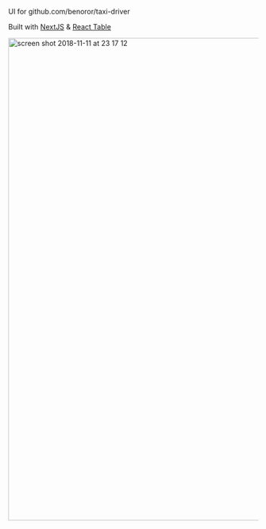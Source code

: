 UI for github.com/benoror/taxi-driver

Built with [NextJS](https://nextjs.org) & [React Table](https://react-table.js.org/#/story/readme)

<img width="972" alt="screen shot 2018-11-11 at 23 17 12" src="https://user-images.githubusercontent.com/119117/48328181-8d53b400-e608-11e8-9db9-47ccbe810ea5.png">
